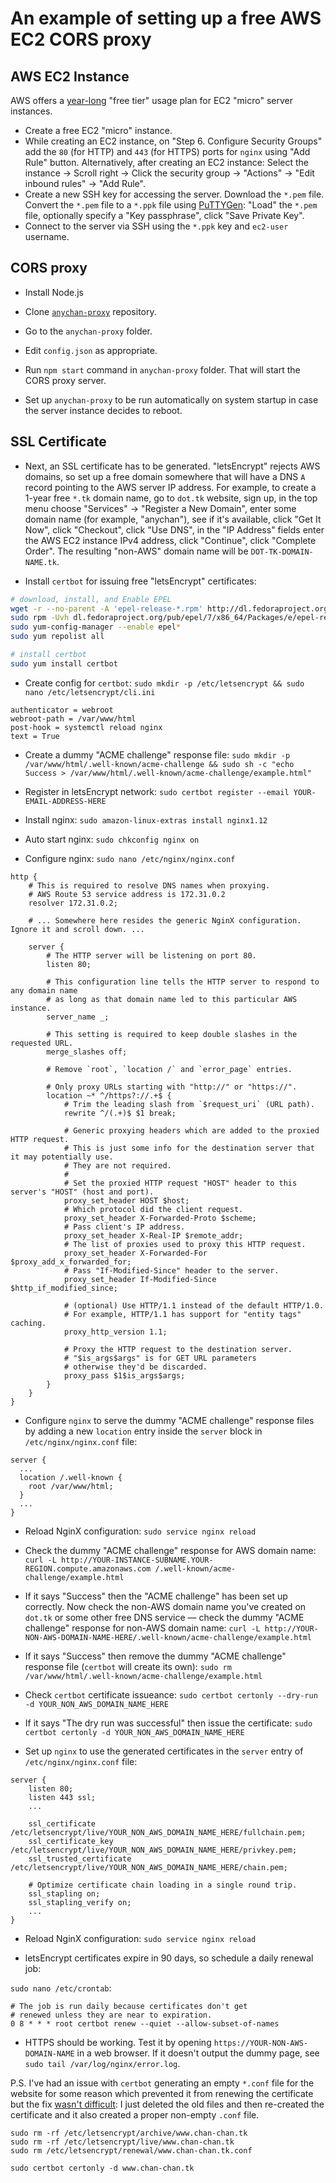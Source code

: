 # An example of setting up a free AWS EC2 CORS proxy

## AWS EC2 Instance

AWS offers a [year-long](https://aws.amazon.com/free/?all-free-tier.sort-by=item.additionalFields.SortRank&all-free-tier.sort-order=asc&awsf.Free%20Tier%20Types=tier%2312monthsfree&awsf.Free%20Tier%20Categories=categories%23compute) "free tier" usage plan for EC2 "micro" server instances.

<!-- https://trodzen.wordpress.com/2018/04/07/yet-another-linux-ec2-server-config/ -->

* Create a free EC2 "micro" instance.
* While creating an EC2 instance, on "Step 6. Configure Security Groups" add the `80` (for HTTP) and `443` (for HTTPS) ports for `nginx` using "Add Rule" button. Alternatively, after creating an EC2 instance: Select the instance -> Scroll right -> Click the security group -> "Actions" -> "Edit inbound rules" -> "Add Rule".
* Create a new SSH key for accessing the server. Download the `*.pem` file. Convert the `*.pem` file to a `*.ppk` file using [PuTTYGen](https://docs.aws.amazon.com/en_us/AWSEC2/latest/UserGuide/putty.html): "Load" the `*.pem` file, optionally specify a "Key passphrase", click "Save Private Key".
* Connect to the server via SSH using the `*.ppk` key and `ec2-user` username.

## CORS proxy

* Install Node.js
* Clone [`anychan-proxy`](https://gitlab.com/catamphetamine/anychan-proxy) repository.
* Go to the `anychan-proxy` folder.
* Edit `config.json` as appropriate.
* Run `npm start` command in `anychan-proxy` folder. That will start the CORS proxy server.

* Set up `anychan-proxy` to be run automatically on system startup in case the server instance decides to reboot.

<!--
NginX is no longer used as a proxy because "cors-anywhere" code
has been patched to support custom features like `X-Cookie` or `X-Set-Cookie`,
and that patched version of "cors-anywhere" should be used instead.

* Install nginx: `sudo amazon-linux-extras install nginx1.12`
* Auto start nginx: `sudo chkconfig nginx on`
* Configure nginx: `sudo nano /etc/nginx/nginx.conf`

```nginx
http {
	# This is required to resolve DNS names when proxying.
	# AWS Route 53 service address is 172.31.0.2
	resolver 172.31.0.2;

	# ... Somewhere here resides the generic NginX configuration. Ignore it and scroll down. ...

	server {
		# The HTTP server will be listening on port 80.
		listen 80;

		# This configuration line tells the HTTP server to respond to any domain name
		# as long as that domain name led to this particular AWS instance.
		server_name _;

		# This setting is required to keep double slashes in the requested URL.
		merge_slashes off;

		# Remove `root`, `location /` and `error_page` entries.

		# Only proxy URLs starting with "http://" or "https://".
		location ~* ^/https?://.+$ {
			# Serve `OPTIONS` "preflight" requests.
			if ($request_method = 'OPTIONS') {
				# Allow all websites access to this CORS proxy.
				# Could be restricted via an nginx variable.
				add_header Access-Control-Allow-Origin $http_origin;
				# Allow sending cookies as part of an HTTP request (optional).
				add_header Access-Control-Allow-Credentials true;
				# Allow all HTTP request headers.
				add_header Access-Control-Allow-Headers $http_access_control_request_headers;
				# Allow all HTTP request methods.
				add_header Access-Control-Allow-Methods $http_access_control_request_method;

				add_header Content-Type 'text/plain charset=UTF-8';
				add_header Content-Length 0;
				return 204;
			}

			# Allow all websites access to this CORS proxy.
			# " always" in the end is required for also setting
			# the CORS headers on "404 Not Found" responses.
			# Could be restricted via an nginx variable.
			add_header Access-Control-Allow-Origin $http_origin always;
			# Allow sending cookies as part of an HTTP request (optional).
			add_header Access-Control-Allow-Credentials true always;
			# Allow all HTTP request headers.
			add_header Access-Control-Allow-Headers $http_access_control_request_headers always;
			# Allow all HTTP request methods.
			add_header Access-Control-Allow-Methods $http_access_control_request_method always;

			# Trim the leading slash from `$request_uri` (URL path).
			rewrite ^/(.+)$ $1 break;

			# Generic proxying headers which are added to the proxied HTTP request.
			# This is just some info for the destination server that it may potentially use.
			# They are not required.
			#
			# Set the proxied HTTP request "HOST" header to this server's "HOST" (host and port).
			proxy_set_header HOST $host;
			# Which protocol did the client request.
			proxy_set_header X-Forwarded-Proto $scheme;
			# Pass client's IP address.
			proxy_set_header X-Real-IP $remote_addr;
			# The list of proxies used to proxy this HTTP request.
			proxy_set_header X-Forwarded-For $proxy_add_x_forwarded_for;
			# Pass "If-Modified-Since" header to the server.
			proxy_set_header If-Modified-Since $http_if_modified_since;

			# (optional) Use HTTP/1.1 instead of the default HTTP/1.0.
			# For example, HTTP/1.1 has support for "entity tags" caching.
			proxy_http_version 1.1;

			# Proxy the HTTP request to the destination server.
			# "$is_args$args" is for GET URL parameters
			# otherwise they'd be discarded.
			proxy_pass $1$is_args$args;
		}
	}
}
```
-->

<!--
This seems to be no longer relevant:
map $http_origin $allow_origin {
	default "https://catamphetamine.github.io";
	https://some.other.domain "https://some.other.domain";
}
add_header Access-Control-Allow-Origin $allow_origin always;
-->

<!--
* Set up `Access-Control-Allow-Origin` in `/etc/nginx/nginx.conf` to only be the "origin" (`https://` plus the domain) on which the web application is hosted (in my case it's `https://anychans.github.io`) by replacing `add_header Access-Control-Allow-Origin $http_origin` with `add_header Access-Control-Allow-Origin 'INSERT_THE_ORIGIN_OF_YOUR_APP_HERE'`. For development, set up a dedicated CORS proxy, or use a public one like `https://cors-anywhere.herokuapp.com`: a production deployment should have only a single origin whitelisted for [security reasons](https://github.com/Rob--W/cors-anywhere/issues/55).

* Restart `nginx`: `sudo service nginx restart`. Could reload `nginx` instead: `sudo service nginx reload`, but it says "Job for nginx.service invalid." until restarted for the first time.
* `nginx` should be working: opening the server's HTTP URL in a web browser should output a dummy webpage. Otherwise see `sudo tail /var/log/nginx/error.log`.
-->

## SSL Certificate

* Next, an SSL certificate has to be generated. "letsEncrypt" rejects AWS domains, so set up a free domain somewhere that will have a DNS `A` record pointing to the AWS server IP address. For example, to create a 1-year free `*.tk` domain name, go to `dot.tk` website, sign up, in the top menu choose "Services" -> "Register a New Domain", enter some domain name (for example, "anychan"), see if it's available, click "Get It Now", click "Checkout", click "Use DNS", in the "IP Address" fields enter the AWS EC2 instance IPv4 address, click "Continue", click "Complete Order". The resulting "non-AWS" domain name will be `DOT-TK-DOMAIN-NAME.tk`.

* Install `certbot` for issuing free "letsEncrypt" certificates:

```sh
# download, install, and Enable EPEL
wget -r --no-parent -A 'epel-release-*.rpm' http://dl.fedoraproject.org/pub/epel/7/x86_64/Packages/e/
sudo rpm -Uvh dl.fedoraproject.org/pub/epel/7/x86_64/Packages/e/epel-release-*.rpm
sudo yum-config-manager --enable epel*
sudo yum repolist all

# install certbot
sudo yum install certbot
```

* Create config for `certbot`: `sudo mkdir -p /etc/letsencrypt && sudo nano /etc/letsencrypt/cli.ini`

```
authenticator = webroot
webroot-path = /var/www/html
post-hook = systemctl reload nginx
text = True
```

* Create a dummy "ACME challenge" response file: `sudo mkdir -p /var/www/html/.well-known/acme-challenge && sudo sh -c "echo Success > /var/www/html/.well-known/acme-challenge/example.html"`

* Register in letsEncrypt network: `sudo certbot register --email YOUR-EMAIL-ADDRESS-HERE`

* Install nginx: `sudo amazon-linux-extras install nginx1.12`
* Auto start nginx: `sudo chkconfig nginx on`
* Configure nginx: `sudo nano /etc/nginx/nginx.conf`

```nginx
http {
	# This is required to resolve DNS names when proxying.
	# AWS Route 53 service address is 172.31.0.2
	resolver 172.31.0.2;

	# ... Somewhere here resides the generic NginX configuration. Ignore it and scroll down. ...

	server {
		# The HTTP server will be listening on port 80.
		listen 80;

		# This configuration line tells the HTTP server to respond to any domain name
		# as long as that domain name led to this particular AWS instance.
		server_name _;

		# This setting is required to keep double slashes in the requested URL.
		merge_slashes off;

		# Remove `root`, `location /` and `error_page` entries.

		# Only proxy URLs starting with "http://" or "https://".
		location ~* ^/https?://.+$ {
			# Trim the leading slash from `$request_uri` (URL path).
			rewrite ^/(.+)$ $1 break;

			# Generic proxying headers which are added to the proxied HTTP request.
			# This is just some info for the destination server that it may potentially use.
			# They are not required.
			#
			# Set the proxied HTTP request "HOST" header to this server's "HOST" (host and port).
			proxy_set_header HOST $host;
			# Which protocol did the client request.
			proxy_set_header X-Forwarded-Proto $scheme;
			# Pass client's IP address.
			proxy_set_header X-Real-IP $remote_addr;
			# The list of proxies used to proxy this HTTP request.
			proxy_set_header X-Forwarded-For $proxy_add_x_forwarded_for;
			# Pass "If-Modified-Since" header to the server.
			proxy_set_header If-Modified-Since $http_if_modified_since;

			# (optional) Use HTTP/1.1 instead of the default HTTP/1.0.
			# For example, HTTP/1.1 has support for "entity tags" caching.
			proxy_http_version 1.1;

			# Proxy the HTTP request to the destination server.
			# "$is_args$args" is for GET URL parameters
			# otherwise they'd be discarded.
			proxy_pass $1$is_args$args;
		}
	}
}
```

* Configure `nginx` to serve the dummy "ACME challenge" response files by adding a new `location` entry inside the `server` block in `/etc/nginx/nginx.conf` file:

```nginx
server {
  ...
  location /.well-known {
    root /var/www/html;
  }
  ...
}
```

* Reload NginX configuration: `sudo service nginx reload`

* Check the dummy "ACME challenge" response for AWS domain name: `curl -L http://YOUR-INSTANCE-SUBNAME.YOUR-REGION.compute.amazonaws.com
/.well-known/acme-challenge/example.html`

* If it says "Success" then the "ACME challenge" has been set up correctly. Now check the non-AWS domain name you've created on `dot.tk` or some other free DNS service — check the dummy "ACME challenge" response for non-AWS domain name: `curl -L http://YOUR-NON-AWS-DOMAIN-NAME-HERE/.well-known/acme-challenge/example.html`

* If it says "Success" then remove the dummy "ACME challenge" response file (`certbot` will create its own): `sudo rm /var/www/html/.well-known/acme-challenge/example.html`

* Check `certbot` certificate issueance: `sudo certbot certonly --dry-run -d YOUR_NON_AWS_DOMAIN_NAME_HERE`

* If it says "The dry run was successful" then issue the certificate: `sudo certbot certonly -d YOUR_NON_AWS_DOMAIN_NAME_HERE`

* Set up `nginx` to use the generated certificates in the `server` entry of `/etc/nginx/nginx.conf` file:

```nginx
server {
	listen 80;
	listen 443 ssl;
	...

	ssl_certificate /etc/letsencrypt/live/YOUR_NON_AWS_DOMAIN_NAME_HERE/fullchain.pem;
	ssl_certificate_key /etc/letsencrypt/live/YOUR_NON_AWS_DOMAIN_NAME_HERE/privkey.pem;
	ssl_trusted_certificate /etc/letsencrypt/live/YOUR_NON_AWS_DOMAIN_NAME_HERE/chain.pem;

	# Optimize certificate chain loading in a single round trip.
	ssl_stapling on;
	ssl_stapling_verify on;
	...
}
```

* Reload NginX configuration: `sudo service nginx reload`

<!--
```
# domains to retrieve certificate.
# AWS domains are rejected by letsEncrypt.
# One can use something like `dot.tk` for a temporary free domain.
domains = example.tk # change to the cors proxy host name

# increase key size
rsa-key-size = 4096

# the CA endpoint server
server = https://acme-v01.api.letsencrypt.org/directory

# the email to receive renewal reminders, IIRC
email = letsencrypt@example.com # change to your email address

# turn off the ncurses UI, we want this to be run as a cronjob
text = True
```
-->

* letsEncrypt certificates expire in 90 days, so schedule a daily renewal job:

`sudo nano /etc/crontab`:

```
# The job is run daily because certificates don't get
# renewed unless they are near to expiration.
0 8 * * * root certbot renew --quiet --allow-subset-of-names
```

* HTTPS should be working. Test it by opening `https://YOUR-NON-AWS-DOMAIN-NAME` in a web browser. If it doesn't output the dummy page, see `sudo tail /var/log/nginx/error.log`.

P.S. I've had an issue with `certbot` generating an empty `*.conf` file for the website for some reason which prevented it from renewing the certificate but the fix [wasn't difficult](https://community.letsencrypt.org/t/certstorageerror-renewal-config-file-is-missing-a-required-file-reference/94243): I just deleted the old files and then re-created the certificate and it also created a proper non-empty `.conf` file.

```
sudo rm -rf /etc/letsencrypt/archive/www.chan-chan.tk
sudo rm -rf /etc/letsencrypt/live/www.chan-chan.tk
sudo rm /etc/letsencrypt/renewal/www.chan-chan.tk.conf

sudo certbot certonly -d www.chan-chan.tk
```